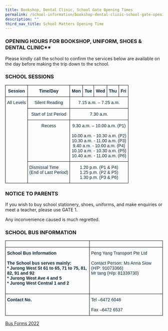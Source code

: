 ```yaml
---
title: Bookshop, Dental Clinic, School Gate Opening Times
permalink: /school-information/bookshop-dental-clinic-school-gate-opening-times
description: ""
third_nav_title: School Matters Opening Time
---
```

### OPENING HOURS FOR BOOKSHOP, UNIFORM, SHOES & DENTAL CLINIC**

Please kindly call the school to confirm the services below are available on the day before making the trip down to the school.



### SCHOOL SESSIONS

<style type="text/css">
.tg  {border-collapse:collapse;border-spacing:0;}
.tg td{border-color:black;border-style:solid;border-width:1px;font-family:Arial, sans-serif;font-size:14px;
  overflow:hidden;padding:10px 5px;word-break:normal;}
.tg th{border-color:black;border-style:solid;border-width:1px;font-family:Arial, sans-serif;font-size:14px;
  font-weight:normal;overflow:hidden;padding:10px 5px;word-break:normal;}
.tg .tg-7wcr{color:#0C2733;text-align:left;vertical-align:top}
.tg .tg-s7de{color:#0C2733;font-weight:bold;text-align:center;vertical-align:top}
.tg .tg-eohv{color:#0C2733;text-align:center;vertical-align:top}
</style>
<table class="tg">
<thead>
  <tr>
    <th class="tg-s7de">Session</th>
    <th class="tg-s7de">Time/Day</th>
    <th class="tg-s7de">Mon<br></th>
    <th class="tg-s7de">Tue</th>
    <th class="tg-s7de">Wed</th>
    <th class="tg-s7de">Thu</th>
    <th class="tg-s7de">Fri</th>
  </tr>
</thead>
<tbody>
  <tr>
    <td class="tg-eohv" rowspan="4">All Levels</td>
    <td class="tg-eohv">Silent Reading</td>
    <td class="tg-eohv" colspan="5"><span style="font-weight:400;color:#0C2733">7.15 a.m. – 7.25  a.m.</span><br></td>
  </tr>
  <tr>
    <td class="tg-eohv"><span style="font-weight:400;color:#0C2733">Start of 1st Period</span></td>
    <td class="tg-eohv" colspan="5">7.30 a.m.</td>
  </tr>
  <tr>
    <td class="tg-eohv">Recess</td>
    <td class="tg-eohv" colspan="5"><span style="font-weight:400;color:#0C2733">9.30 a.m. – 10.00 a.m. (P1)</span><br><br><span style="font-weight:400;color:#0C2733">10.00 a.m. - 10.30 a.m. (P2)</span><br><span style="font-weight:400;color:#0C2733">10.30 a.m. - 11.00 a.m. (P3)</span><br><span style="font-weight:400;color:#0C2733">9.40 a.m. - 10.00 a.m. (P4)</span><br><span style="font-weight:400;color:#0C2733">10.10 a.m. - 10.30 a.m. (P5)</span><br><span style="font-weight:400;color:#0C2733">10.40 a.m. - 11.00 a.m. (P6)</span><br></td>
  </tr>
  <tr>
    <td class="tg-7wcr">Dismissal Time<br>(End of Last Period)</td>
    <td class="tg-eohv" colspan="5"><span style="font-weight:400;color:#0C2733">1.20 p.m. (P1 &amp; P4)</span><br><span style="font-weight:400;color:#0C2733">1.25 p.m. (P2 &amp; P5)</span><br><span style="font-weight:400;color:#0C2733">1.30 p.m. (P3 &amp; P6)</span></td>
  </tr>
</tbody>
</table>


### NOTICE TO PARENTS
If you wish to buy school stationery, shoes, uniforms, and make enquiries or meet a teacher, please use GATE 1.

Any inconvenience caused is much regretted.

### SCHOOL BUS INFORMATION
	

<style type="text/css">
.tg  {border-collapse:collapse;border-spacing:0;}
.tg td{border-color:black;border-style:solid;border-width:1px;font-family:Arial, sans-serif;font-size:14px;
  overflow:hidden;padding:10px 5px;word-break:normal;}
.tg th{border-color:black;border-style:solid;border-width:1px;font-family:Arial, sans-serif;font-size:14px;
  font-weight:normal;overflow:hidden;padding:10px 5px;word-break:normal;}
.tg .tg-7wcr{color:#0C2733;text-align:left;vertical-align:top}
.tg .tg-0lax{text-align:left;vertical-align:top}
.tg .tg-z01w{color:#0C2733;font-weight:bold;text-align:left;vertical-align:top}
</style>
<table class="tg">
<thead>
  <tr>
    <th class="tg-7wcr"></th>
    <th class="tg-0lax"></th>
  </tr>
</thead>
<tbody>
  <tr>
    <td class="tg-z01w">School Bus Information<br><br>The School bus serves mainly:<br>* Jurong West St 61 to 65, 71 to 75, 81, 82, 91 and 92<br>* Jurong West Ave 4 and 5<br>* Jurong West Central 1 and 2<br><br></td>
    <td class="tg-7wcr"><span style="font-weight:400;color:#0C2733">Peng Yang Transport Pte Ltd</span><br><br><span style="font-weight:400;color:#0C2733">Contact Person: Ms Anna Siow (H/P: 91073366)</span><br><span style="font-weight:400;color:#0C2733">                             Mr tang (H/p: 81339730)</span></td>
  </tr>
  <tr>
    <td class="tg-z01w">Contact No.</td>
    <td class="tg-7wcr"><span style="font-weight:400;color:#0C2733">Tel –6472 6046</span><br><br><span style="font-weight:400;color:#0C2733">Fax –6472 6537</span><br></td>
  </tr>
</tbody>
</table>

[ Bus Forms 2022](/files/Bus%20Form%201_2022.pdf)